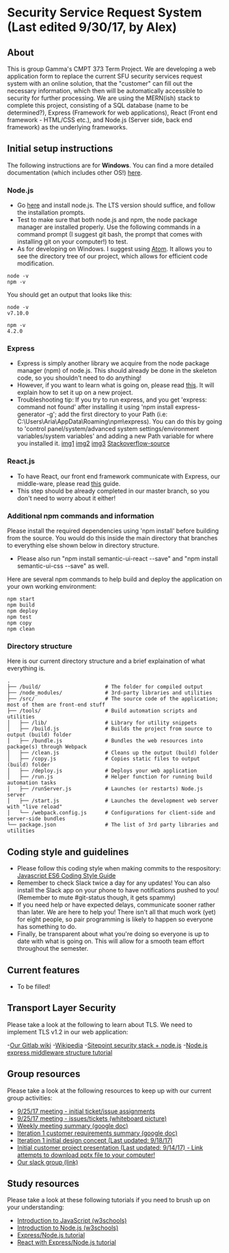 # Security Service Request System (Last edited 9/30/17, by Alex)
## About
This is group Gamma's CMPT 373 Term Project.  We are developing a web application form to replace the current SFU security services request system with an online solution, that the "customer" can fill out the necessary information, which then will be automatically accessible to security for further processing.
We are using the MERN(ish) stack to complete this project, consisting of a SQL database (name to be determined?), Express (Framework for web applications), React (Front end framework - HTML/CSS etc.), and Node.js (Server side, back end framework) as the underlying frameworks.

## Initial setup instructions 

The following instructions are for **Windows**. You can find a more detailed documentation (which includes other OS!) [here](https://developer.mozilla.org/en-US/docs/Learn/Server-side/Express_Nodejs/development_environment). 

### Node.js

- Go [here](https://nodejs.org/en/) and install node.js. The LTS version should suffice, and follow the installation prompts.
- Test to make sure that both node.js and npm, the node package manager are installed properly. Use the following commands in a command prompt (I suggest git bash, the prompt that comes with installing git on your computer!) to test.
- As for developing on Windows. I suggest using [Atom](https://atom.io/). It allows you to see the directory tree of our project, which allows for efficient code modification.

```
node -v
npm -v
```

You should get an output that looks like this:

```
node -v
v7.10.0

npm -v
4.2.0
```
### Express

- Express is simply another library we acquire from the node package manager (npm) of node.js. This should already be done in the skeleton code, so you shouldn't need to do anything!
- However, if you want to learn what is going on, please read [this](https://developer.mozilla.org/en-US/docs/Learn/Server-side/Express_Nodejs/development_environment#Using_NPM). It will explain how to set it up on a new project.
- Troubleshooting tip: If you try to run express, and you get 'express: command not found' after installing it using 'npm install express-generator -g'; add the first directory to your Path (i.e: C:\Users\Aria\AppData\Roaming\npm\express). You can do this by going to 'control panel/system/advanced system settings/environment variables/system variables' and adding a new Path variable for where you installed it. [img1](http://puu.sh/xIYK4/d91613bc7d.png) [img2](http://puu.sh/xIYDe/a2185b9232.png) [img3](http://puu.sh/xIYLY/e452a33aa0.png) [Stackoverflow-source](https://stackoverflow.com/questions/39276576/bash-express-command-not-found)

### React.js

- To have React, our front end framework communicate with Express, our middle-ware, please read [this](https://daveceddia.com/create-react-app-express-backend/) guide.
- This step should be already completed in our master branch, so you don't need to worry about it either!

### Additional npm commands and information

Please install the required dependencies using 'npm install' before building from the source. You would do this inside the main directory that branches to everything else shown below in directory structure.
- Please also run "npm install semantic-ui-react --save" and "npm install semantic-ui-css --save" as well.

Here are several npm commands to help build and deploy the application on your own working environment:

```
npm start
npm build
npm deploy
npm test
npm copy
npm clean
```

### Directory structure 
Here is our current directory structure and a brief explaination of what everything is.

```
.
├── /build/                     # The folder for compiled output
├── /node_modules/              # 3rd-party libraries and utilities
├── /src/                       # The source code of the application; most of them are front-end stuff
├── /tools/                     # Build automation scripts and utilities
│   ├── /lib/                   # Library for utility snippets
│   ├── /build.js               # Builds the project from source to output (build) folder
│   ├── /bundle.js              # Bundles the web resources into package(s) through Webpack
│   ├── /clean.js               # Cleans up the output (build) folder
│   ├── /copy.js                # Copies static files to output (build) folder
│   ├── /deploy.js              # Deploys your web application
│   ├── /run.js                 # Helper function for running build automation tasks
│   ├── /runServer.js           # Launches (or restarts) Node.js server
│   ├── /start.js               # Launches the development web server with "live reload"
│   └── /webpack.config.js      # Configurations for client-side and server-side bundles
└── package.json                # The list of 3rd party libraries and utilities
```

## Coding style and guidelines
- Please follow this coding style when making commits to the respository: [Javascript ES6 Coding Style Guide](http://es6-features.org/#Constants)
- Remember to check Slack twice a day for any updates! You can also install the Slack app on your phone to have notifications pushed to you! (Remember to mute #git-status though, it gets spammy)
- If you need help or have expected delays, communicate sooner rather than later. We are here to help you! There isn't all that much work (yet) for eight people, so pair programming is likely to happen so everyone has something to do.
- Finally, be transparent about what you're doing so everyone is up to date with what is going on. This will allow for a smooth team effort throughout the semester.

## Current features
- To be filled!

## Transport Layer Security
Please take a look at the following to learn about TLS. We need to implement TLS v1.2 in our web application:

-[Our Gitlab wiki](https://csil-git1.cs.surrey.sfu.ca/sankaitk/CMPT373-Gamma/wikis/transport-layer-security-(tls)-information-and-implementation)
-[Wikipedia](https://en.wikipedia.org/wiki/Transport_Layer_Security)
-[Sitepoint security stack + node.js](https://www.sitepoint.com/how-to-use-ssltls-with-node-js/)
-[Node.js express middleware structure tutorial](https://blog.risingstack.com/your-first-node-js-http-server/)

## Group resources
Please take a look at the following resources to keep up with our current group activities:  

- [9/25/17 meeting - initial ticket/issue assignments](https://puu.sh/xIYaf/564f6c12f8.png)
- [9/25/17 meeting - issues/tickets (whiteboard picture)](https://puu.sh/xIY0E/7d68b2d65a.jpg)  
- [Weekly meeting summary (google doc)](https://docs.google.com/document/d/1DAsxf96ypMyuNfbaBrvUkC6CPIX9Hvi8qmMhc5HrUuI/edit?usp=sharing)  
- [Iteration 1 customer requirements summary (google doc)](https://docs.google.com/document/d/16YwL5praOUuRy7GNxN219VJEGl4KNf1sNi21Z0sgkVc/edit) 
- [Iteration 1 initial design concept (Last updated: 9/18/17)](http://puu.sh/xI7aE/4fb65bdaa8.jpg)
- [Initial customer project presentation (Last updated: 9/14/17) - Link attempts to download pptx file to your computer!](http://puu.sh/xI7kv/687fbc6111.pptx)
- [Our slack group (link)](https://cmpt373-gamma.slack.com/)

## Study resources
Please take a look at these following tutorials if you need to brush up on your understanding:

- [Introduction to JavaScript (w3schools)](https://www.w3schools.com/Js/)
- [Introduction to Node.js (w3schools)](https://www.w3schools.com/nodejs/)
- [Express/Node.js tutorial](https://developer.mozilla.org/en-US/docs/Learn/Server-side/Express_Nodejs)
- [React with Express/Node.js tutorial](https://daveceddia.com/create-react-app-express-backend/)


